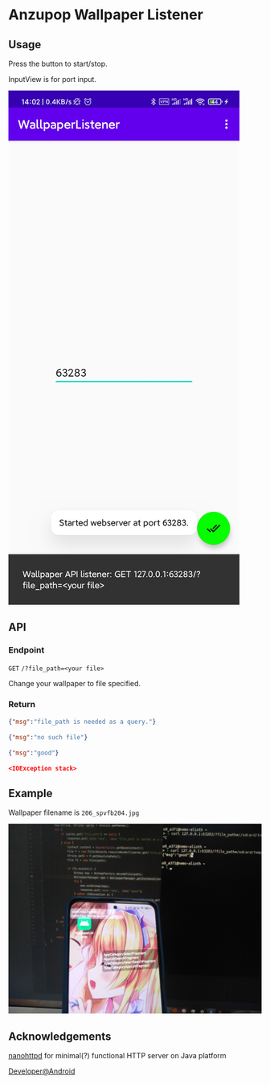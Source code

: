 # Anzupop Wallpaper Listener

## Usage

Press the button to start/stop.

InputView is for port input.

![screenshot](./doc/img/Screenshot_2021_04_25_14_02_13_976_com_anzupop_wallpaperlistener.jpg)

## API

### Endpoint

`GET` `/?file_path=<your file>`

Change your wallpaper to file specified.

### Return

```json
{"msg":"file_path is needed as a query."}
```

```json
{"msg":"no such file"}
```

```json
{"msg":"good"}
```

```json
<IOException stack>
```

## Example

Wallpaper filename is `206_spvfb204.jpg`

![IMG_20210425_034242](./doc/img/IMG_20210425_034242.jpg)

## Acknowledgements

[nanohttpd](https://github.com/NanoHttpd/nanohttpd) for minimal(?) functional HTTP server on Java platform

[Developer@Android](https://developer.android.com/)
